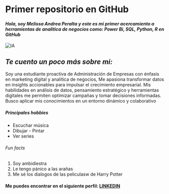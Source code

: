 # Primer repositorio en GitHub
#### *Hola, soy Melissa Andrea Peralta y este es mi primer acercamiento a herramientas de analitica de negocios como: Power Bi, SQL, Python, R en GitHub*

  ![IA](https://www.repsol.com/content/dam/repsol-corporate/es/energia-e-innovacion/inteligencia-artificial-IA.jpg.transform/rp-rendition-md/image.jpg)

## *Te cuento un poco más sobre mi:*

Soy una estudiante proactiva de Administración de Empresas con énfasis en marketing digital y analítica de negocios, Me apasiona transformar datos en insights accionables para impulsar el crecimiento empresarial. Mis habilidades en análisis de datos, pensamiento estratégico y herramientas digitales me permiten optimizar campañas y tomar decisiones informadas. Busco aplicar mis conocimientos en un entorno dinámico y colaborativo

##### *Principales hobbies*
* Escuchar música 
* Dibujar - Pintar
* Ver series
  
###### *Fun facts*
1. Soy ambidiestra
2. Le tengo pánico a las arañas
3. Me sé los dialogos de las peliculasw de Harry Potter


#### Me puedes encontrar en el siguiente perfil: [LINKEDIN](www.linkedin.com/in/melissa-peralta-peña-53b1062b3)





